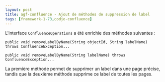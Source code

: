 ```yaml
---
layout: post
title: agf-confluence - Ajout de méthodes de suppression de label
tags: [framework-1-73,codjo-confluence]
---
```

L'interface ```ConfluenceOperations``` a été enrichie des méthodes suivantes :
```
public void removeLabelByName(String objectId, String labelName) throws ConfluenceException...

public void removeLabelByName(String labelName) throws ConfluenceException...
```
La première méthode permet de supprimer un label dans une page précise, tandis que la deuxième méthode supprime ce label de toutes les pages.